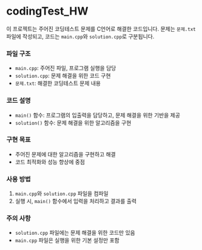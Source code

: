 # codingTest_HW

이 프로젝트는 주어진 코딩테스트 문제를 C언어로 해결한 코드입니다. 
문제는 `문제.txt` 파일에 작성되고, 코드는 `main.cpp`와 `solution.cpp`로 구분됩니다.

### 파일 구조
- `main.cpp`: 주어진 파일, 프로그램 실행을 담당
- `solution.cpp`: 문제 해결을 위한 코드 구현
- `문제.txt`: 해결한 코딩테스트 문제 내용

### 코드 설명
- `main()` 함수: 프로그램의 입출력을 담당하고, 문제 해결을 위한 기반을 제공
- `solution()` 함수: 문제 해결을 위한 알고리즘을 구현

### 구현 목표
- 주어진 문제에 대한 알고리즘을 구현하고 해결
- 코드 최적화와 성능 향상에 중점

### 사용 방법
1. `main.cpp`와 `solution.cpp` 파일을 컴파일
2. 실행 시, `main()` 함수에서 입력을 처리하고 결과를 출력

### 주의 사항
- `solution.cpp` 파일에는 문제 해결을 위한 코드만 있음
- `main.cpp` 파일은 실행을 위한 기본 설정만 포함
